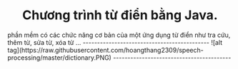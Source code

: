<h1 align="center"> Chương trình từ điển bằng Java. </h1>
phần mềm có các chức năng cơ bản của một ứng dụng từ điển như tra cứu, thêm từ, sửa từ, xóa từ ... 
-------------------------------------------- ![alt tag](https://raw.githubusercontent.com/hoangthang2309/speech-processing/master/dictionary.PNG) -----------------------------------------

